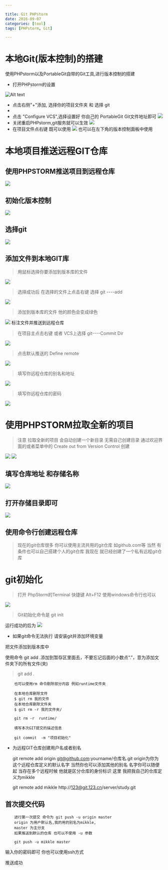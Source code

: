```yaml
---

title: Git PHPstorm
date: 2016-09-07
categories: [tool]
tags: [PHPstorm, Git]

---
```


# 本地Git(版本控制)的搭建 #

使用PHPstorm以及PortableGit自带的Git工具,进行版本控制的搭建

- 打开PHPstorm的设置

![Alt text](https://box.kancloud.cn/502ea2a4f5ea71a8635eab3654205951_405x410.png '迪拜de天空')


- 点击右侧"+"添加, 选择你的项目文件夹 和 选择 git
- 
- 点击 "Configure VCS",选择设置好 你自己的 PortableGit Git文件地址即可
  ![](https://box.kancloud.cn/d4308b5563ba83954b1cc626c3e25286_725x386.png)
- 关闭重启PHPstorm,git服务就可以生效
![](https://box.kancloud.cn/e30ac42f571d8b39d3ae9504ecaf9914_770x490.png)
- 在项目文件点右键 既可以使用
![](https://box.kancloud.cn/128d3c24261ec55438ed69d21484a839_711x330.png)
也可以在左下角的版本控制面板中使用

# 本地项目推送远程GIT仓库 #
## 使用PHPSTORM推送项目到远程仓库 ##
![](https://box.kancloud.cn/e6e98a73adff63139869e9bff8f9040b_777x492.png)
## 初始化版本控制 ##
![](https://box.kancloud.cn/9d0a1b4dd61441249241c2159dee5679_675x407.png)
## 选择git ##
![](https://box.kancloud.cn/06a336dc378e67ccc30881144c568aa9_625x235.png)

## 添加文件到本地GIT库 ##
> 用鼠标选择你要添加到版本库的文件

![](https://box.kancloud.cn/59fc80e492bd670fec6789158828e797_499x478.png)


> 选择成功后 在选择的文件上点击右键 选择 git ----add

![](https://box.kancloud.cn/fc3e2685ad3fd98aa7145455ca786531_743x789.png)


> 添加到版本库的文件 他的颜色会变成绿色

![](https://box.kancloud.cn/d99f20fb7b2fb91897069aed315a0662_454x512.png)
标注文件并推送到远程仓库


> 在项目主点击右键 或者 VCS上选择 git----Commit Dir

![](https://box.kancloud.cn/30d719b9712fd002a763a70308b91761_692x773.png)



> 点击默认推送的 Define remote

![](https://box.kancloud.cn/48a210cf0a4090a22cfd448c51c4a371_590x566.png)



> 填写你远程仓库的别名和地址

![](https://box.kancloud.cn/84868ddefeee47df69f0a0c28302a8a6_602x568.png)

> 填写你远程仓库的密码

![](https://box.kancloud.cn/171c7859b66a48fecd720a756850f796_602x568.png)

# 使用PHPSTORM拉取全新的项目 #

> 注意 拉取全新的项目 会自动创建一个新目录 无需自己创建目录
> 通过欢迎界面的或者菜单中的 Create out from Version Control 创建

![](https://box.kancloud.cn/7510863c96b4c46cd5199e9bdd747bd4_487x441.png)
![](https://box.kancloud.cn/3c2cd8b168c880e455a476e8a44ffcd5_573x519.png)

## 填写仓库地址 和存储名称 ##
![](https://box.kancloud.cn/7148c80d87c50143043067aa06bf9e5b_542x197.png)

## 打开存储目录即可 ##
![](https://box.kancloud.cn/f151c8b3c7e7b23dc74d94d604d46a2e_790x650.png)

## 使用命令行创建远程仓库 ##

> 现在的git仓库很多 你可以使用主流共用的git仓库 如github.com等
> 当然 有条件也可以自己搭建个人的git仓库
> 我现在 就已经创建了一个私有远程git仓库

# git初始化 #



> 打开 PhpStorm的Terminal 快捷键 Alt+F12
>     使用windows命令行也可以

![](https://box.kancloud.cn/b2fb4bd5b4ca52b5337afdf1a2a415ef_449x371.png)


> Git初始化命令是
> git init

运行成功的后为
![](https://box.kancloud.cn/79ea98198a6042b87f7dbd0af29497fc_558x237.png)

- 如果git命令无法执行 请安装git并添加环境变量

把文件添加到版本库中

使用命令 git add .添加到暂存区里面去，不要忘记后面的小数点“.”，意为添加文件夹下的所有文件(夹)
> git add .

		也可以使用rm 命令剔除部分内容 例如runtime文件夹
		
		在本地仓库删除文件
		$ git rm 我的文件
		在本地仓库删除文件夹
		$ git rm -r 我的文件夹/
		
		git rm -r  runtime/
		
		填写本次GIT提交的描述信息
		
		git commit  -m "项目初始化"






- 为远程GIT仓库创建用户名或者别名

	git remote add origin git@github.com:yourname/仓库名.git
	origin为你为这个远程仓库定义的默认名字 当然你也可以添加其他的别名
	名字你可以随便起 当存在多个远程时候 他就是区分仓库的身份标识
	这里 我把我自己的仓库定义为mikkle
	
	git remote add mikkle http://123@git.123.cn/server/study.git

## 首次提交代码 ##

		进行第一次提交 命令为 git push -u origin master
		origin 为用户默认名,我的用的别名为mikkle,
		master 为主分支
		如果推送到默认的仓库 也可以不使用 -u 参数
		
		git push -u mikkle master  


输入你的密码即可 你也可以使用ssh方式


推送成功


